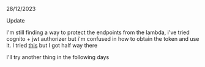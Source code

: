 28/12/2023

Update

I'm still finding a way to protect the endpoints from the lambda, i've tried cognito + jwt authorizer but i'm confused in how to obtain the token and use it. I tried [this](https://aws.amazon.com/blogs/security/how-to-secure-api-gateway-http-endpoints-with-jwt-authorizer/) but I got half way there

I'll try another thing in the following days
